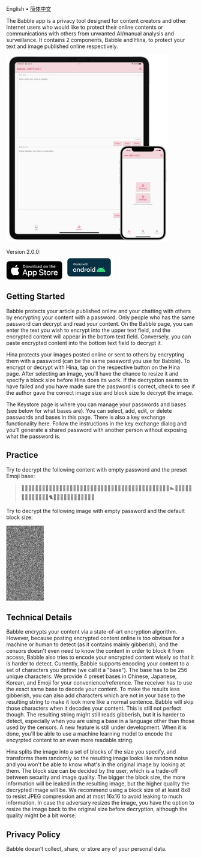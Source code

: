 English • [简体中文](zh_CN.md)

The Babble app is a privacy tool designed for content creators and other Internet users who would like to protect their online contents or communications with others from unwanted AI/manual analysis and surveillance. It contains 2 components, Babble and Hina, to protect your text and image published online respectively.

<a href="img/screenshots_en.png" target="_blank"><img src="img/screenshots_en.png" height="500"></a>

Version 2.0.0:  
<a href="https://apps.apple.com/us/app/babble-text-image-encryption/id1624446198" target="_blank"><img src="img/ios.svg" height="50"></a>
<a href="release/Babble-v2.0.0-android.apk" target="_blank"><img src="img/android.svg" height="66"></a>

## Getting Started

Babble protects your article published online and your chatting with others by encrypting your content with a password. Only people who has the same password can decrypt and read your content. On the Babble page, you can enter the text you wish to encrypt into the upper text field, and the encrypted content will appear in the bottom text field. Conversely, you can paste encrypted content into the bottom text field to decrypt it.

Hina protects your images posted online or sent to others by encrypting them with a password (can be the same password you use for Babble). To encrypt or decrypt with Hina, tap on the respective button on the Hina page. After selecting an image, you'll have the chance to resize it and specify a block size before Hina does its work. If the decryption seems to have failed and you have made sure the password is correct, check to see if the author gave the correct image size and block size to decrypt the image.

The Keystore page is where you can manage your passwords and bases (see below for what bases are). You can select, add, edit, or delete passwords and bases in this page. There is also a key exchange functionality here. Follow the instructions in the key exchange dialog and you'll generate a shared password with another person without exposing what the password is.

## Practice

Try to decrypt the following content with empty password and the preset Emoji base:

> 🍗💕🦶🥔🍛💤🤪🍍🌮🍨🧓🐂👦🍬🐮😪💆🙊🦷🧂🦢🥤🐵🌾🥄😮🍳😸🥘🥨🍩🍔💘🦜🐃😳💌🦅🦴🍆🍕💟👱🏊🐠😉🐒🍊🍪🍀🍊🧓🍅😊🦴💦😇🐈🥪🍒🧊🥬😸💦🙉👃🍼🙈😲🍆

Try to decrypt the following image with empty password and the default block size:

<a href="img/hina_practice_en.jpg" target="_blank"><img src="img/hina_practice_en.jpg" height="200"></a>

## Technical Details

Babble encrypts your content via a state-of-art encryption algorithm. However, because posting encrypted content online is too obvious for a machine or human to detect (as it contains mainly gibberish), and the censors doesn't even need to know the content in order to block it from access, Babble also tries to encode your encrypted content wisely so that it is harder to detect. Currently, Babble supports encoding your content to a set of characters you define (we call it a "base"). The base has to be 256 unique characters. We provide 4 preset bases in Chinese, Japanese, Korean, and Emoji for your convenience/reference. The receiver has to use the exact same base to decode your content. To make the results less gibberish, you can also add characters which are not in your base to the resulting string to make it look more like a normal sentence. Babble will skip those characters when it decodes your content. This is still not perfect though. The resulting string might still reads gibberish, but it is harder to detect, especially when you are using a base in a language other than those used by the censors. A new feature is still under development. When it is done, you'll be able to use a machine learning model to encode the encyrpted content to an even more readable string.

Hina splits the image into a set of blocks of the size you specify, and transforms them randomly so the resulting image looks like random noise and you won't be able to know what's in the original image by looking at them. The block size can be decided by the user, which is a trade-off between security and image quality. The bigger the block size, the more information will be leaked in the resulting image, but the higher quality the decrypted image will be. We recommend using a block size of at least 8x8 to resist JPEG compression and at most 16x16 to avoid leaking to much information. In case the adversary resizes the image, you have the option to resize the image back to the original size before decryption, although the quality might be a bit worse.

## Privacy Policy

Babble doesn’t collect, share, or store any of your personal data.
